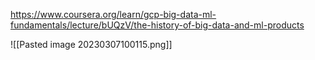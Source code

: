 https://www.coursera.org/learn/gcp-big-data-ml-fundamentals/lecture/bUQzV/the-history-of-big-data-and-ml-products

![[Pasted image 20230307100115.png]]
